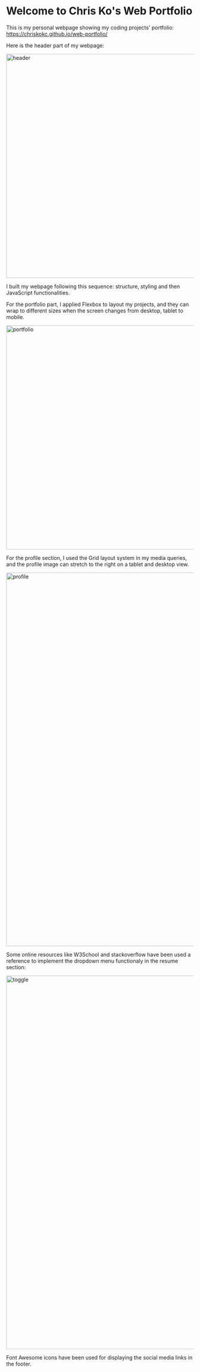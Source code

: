 # Welcome to Chris Ko's Web Portfolio

This is my personal webpage showing my coding projects' portfolio: 
https://chriskokc.github.io/web-portfolio/



Here is the header part of my webpage:


<img width="700" height="600" alt="header" src="https://user-images.githubusercontent.com/87203804/176224336-2022f9bd-80a3-4f8a-9d4e-d9d2883fab19.png">



I built my webpage following this sequence: structure, styling and then JavaScript functionalities.

For the portfolio part, I applied Flexbox to layout my projects, and they can wrap to different sizes when the screen changes from desktop, tablet to mobile.


<img width="1000" height="600" alt="portfolio" src="https://user-images.githubusercontent.com/87203804/176224362-05f306e7-5639-43e0-a626-1a6ae39953ce.png">

For the profile section, I used the Grid layout system in my media queries, and the profile image can stretch to the right on a tablet and desktop view. 


<img width="1000" alt="profile" src="https://user-images.githubusercontent.com/87203804/176224991-e621a929-8df8-41f5-9db5-5efd7bcf01d9.png">

Some online resources like W3School and stackoverflow have been used a reference to implement the dropdown menu functionaly in the resume section:
                                                                                                                                           
                                                                                                                                           
<img width="1000" alt="toggle" src="https://user-images.githubusercontent.com/87203804/176226438-7df8d5aa-6a5a-4dc6-840b-40937399725f.png">
                                                                                                

Font Awesome icons have been used for displaying the social media links in the footer.



